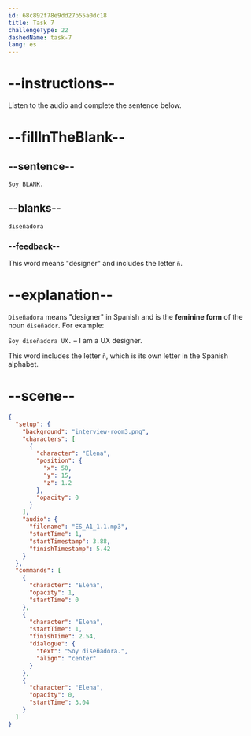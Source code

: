 ```yaml
---
id: 68c892f78e9dd27b55a0dc18
title: Task 7
challengeType: 22
dashedName: task-7
lang: es
---
```

<!-- (Audio) Elena: Soy diseñadora -->

# --instructions--

Listen to the audio and complete the sentence below.

# --fillInTheBlank--

## --sentence--

`Soy BLANK.`

## --blanks--

`diseñadora`

### --feedback--

This word means "designer" and includes the letter `ñ`.

# --explanation--

`Diseñadora` means "designer" in Spanish and is the **feminine form** of the noun `diseñador`. For example: 

`Soy diseñadora UX.` – I am a UX designer.

This word includes the letter `ñ`, which is its own letter in the Spanish alphabet.

# --scene--

```json
{
  "setup": {
    "background": "interview-room3.png",
    "characters": [
      {
        "character": "Elena",
        "position": {
          "x": 50,
          "y": 15,
          "z": 1.2
        },
        "opacity": 0
      }
    ],
    "audio": {
      "filename": "ES_A1_1.1.mp3",
      "startTime": 1,
      "startTimestamp": 3.88,
      "finishTimestamp": 5.42
    }
  },
  "commands": [
    {
      "character": "Elena",
      "opacity": 1,
      "startTime": 0
    },
    {
      "character": "Elena",
      "startTime": 1,
      "finishTime": 2.54,
      "dialogue": {
        "text": "Soy diseñadora.",
        "align": "center"
      }
    },
    {
      "character": "Elena",
      "opacity": 0,
      "startTime": 3.04
    }
  ]
}
```

